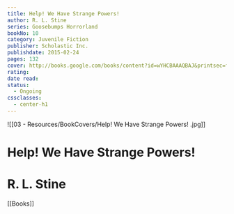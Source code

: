 ```yaml
---
title: Help! We Have Strange Powers!
author: R. L. Stine
series: Goosebumps Horrorland
bookNo: 10
category: Juvenile Fiction
publisher: Scholastic Inc.
publishdate: 2015-02-24
pages: 132
cover: http://books.google.com/books/content?id=wYHCBAAAQBAJ&printsec=frontcover&img=1&zoom=1&edge=curl&source=gbs_api
rating: 
date read: 
status:
  - Ongoing
cssclasses:
  - center-h1
---
```

![[03 - Resources/BookCovers/Help! We Have Strange Powers! .jpg]]
# Help! We Have Strange Powers!
# R. L. Stine




[[Books]]